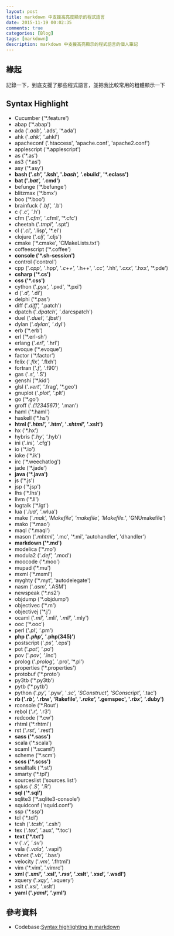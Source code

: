 ```yaml
---
layout: post
title: markdown 中支援高亮度顯示的程式語言
date: 2015-11-19 00:02:35
comments: true
categories: [Blog]
tags: [markdown]
description: markdown 中支援高亮顯示的程式語言的個人筆記
---
```



## 緣起
記錄一下，到底支援了那些程式語言，並把我比較常用的粗體顯示一下

## Syntax Highlight
- Cucumber ('*.feature')
- abap ('*.abap')
- ada ('*.adb', '*.ads', '*.ada')
- ahk ('*.ahk', '*.ahkl')
- apacheconf ('.htaccess', 'apache.conf', 'apache2.conf')
- applescript ('*.applescript')
- as ('*.as')
- as3 ('*.as')
- asy ('*.asy')
- **bash ('*.sh', '*.ksh', '*.bash', '*.ebuild', '*.eclass')**
- **bat ('*.bat', '*.cmd')**
- befunge ('*.befunge')
- blitzmax ('*.bmx')
- boo ('*.boo')
- brainfuck ('*.bf', '*.b')
- c ('*.c', '*.h')
- cfm ('*.cfm', '*.cfml', '*.cfc')
- cheetah ('*.tmpl', '*.spt')
- cl ('*.cl', '*.lisp', '*.el')
- clojure ('*.clj', '*.cljs')
- cmake ('*.cmake', 'CMakeLists.txt')
- coffeescript ('*.coffee')
- **console ('*.sh-session')**
- control ('control')
- cpp ('*.cpp', '*.hpp', '*.c++', '*.h++', '*.cc', '*.hh', '*.cxx', '*.hxx', '*.pde')
- **csharp ('*.cs')**
- **css ('*.css')**
- cython ('*.pyx', '*.pxd', '*.pxi')
- d ('*.d', '*.di')
- delphi ('*.pas')
- diff ('*.diff', '*.patch')
- dpatch ('*.dpatch', '*.darcspatch')
- duel ('*.duel', '*.jbst')
- dylan ('*.dylan', '*.dyl')
- erb ('*.erb')
- erl ('*.erl-sh')
- erlang ('*.erl', '*.hrl')
- evoque ('*.evoque')
- factor ('*.factor')
- felix ('*.flx', '*.flxh')
- fortran ('*.f', '*.f90')
- gas ('*.s', '*.S')
- genshi ('*.kid')
- glsl ('*.vert', '*.frag', '*.geo')
- gnuplot ('*.plot', '*.plt')
- go ('*.go')
- groff ('*.(1234567)', '*.man')
- haml ('*.haml')
- haskell ('*.hs')
- **html ('*.html', '*.htm', '*.xhtml', '*.xslt')**
- hx ('*.hx')
- hybris ('*.hy', '*.hyb')
- ini ('*.ini', '*.cfg')
- io ('*.io')
- ioke ('*.ik')
- irc ('*.weechatlog')
- jade ('*.jade')
- **java ('*.java')**
- js ('*.js')
- jsp ('*.jsp')
- lhs ('*.lhs')
- llvm ('*.ll')
- logtalk ('*.lgt')
- lua ('*.lua', '*.wlua')
- make ('*.mak', 'Makefile', 'makefile', 'Makefile.*', 'GNUmakefile')
- mako ('*.mao')
- maql ('*.maql')
- mason ('*.mhtml', '*.mc', '*.mi', 'autohandler', 'dhandler')
- **markdown ('*.md')**
- modelica ('*.mo')
- modula2 ('*.def', '*.mod')
- moocode ('*.moo')
- mupad ('*.mu')
- mxml ('*.mxml')
- myghty ('*.myt', 'autodelegate')
- nasm ('*.asm', '*.ASM')
- newspeak ('*.ns2')
- objdump ('*.objdump')
- objectivec ('*.m')
- objectivej ('*.j')
- ocaml ('*.ml', '*.mli', '*.mll', '*.mly')
- ooc ('*.ooc')
- perl ('*.pl', '*.pm')
- **php ('*.php', '*.php(345)')**
- postscript ('*.ps', '*.eps')
- pot ('*.pot', '*.po')
- pov ('*.pov', '*.inc')
- prolog ('*.prolog', '*.pro', '*.pl')
- properties ('*.properties')
- protobuf ('*.proto')
- py3tb ('*.py3tb')
- pytb ('*.pytb')
- python ('*.py', '*.pyw', '*.sc', 'SConstruct', 'SConscript', '*.tac')
- **rb ('*.rb', '*.rbw', 'Rakefile', '*.rake', '*.gemspec', '*.rbx', '*.duby')**
- rconsole ('*.Rout')
- rebol ('*.r', '*.r3')
- redcode ('*.cw')
- rhtml ('*.rhtml')
- rst ('*.rst', '*.rest')
- **sass ('*.sass')**
- scala ('*.scala')
- scaml ('*.scaml')
- scheme ('*.scm')
- **scss ('*.scss')**
- smalltalk ('*.st')
- smarty ('*.tpl')
- sourceslist ('sources.list')
- splus ('*.S', '*.R')
- **sql ('*.sql')**
- sqlite3 ('*.sqlite3-console')
- squidconf ('squid.conf')
- ssp ('*.ssp')
- tcl ('*.tcl')
- tcsh ('*.tcsh', '*.csh')
- tex ('*.tex', '*.aux', '*.toc')
- **text ('*.txt')**
- v ('*.v', '*.sv')
- vala ('*.vala', '*.vapi')
- vbnet ('*.vb', '*.bas')
- velocity ('*.vm', '*.fhtml')
- vim ('*.vim', '.vimrc')
- **xml ('*.xml', '*.xsl', '*.rss', '*.xslt', '*.xsd', '*.wsdl')**
- xquery ('*.xqy', '*.xquery')
- xslt ('*.xsl', '*.xslt')
- **yaml ('*.yaml', '*.yml')**


## 參考資料
- Codebase:[Syntax highlighting in markdown][1]


[1]:https://support.codebasehq.com/articles/tips-tricks/syntax-highlighting-in-markdown "Codebase:Syntax highlighting in markdown"
